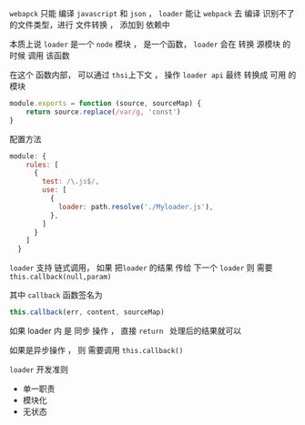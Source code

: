 `webapck` 只能 编译 `javascript` 和 `json`  ， `loader` 能让 `webpack` 去 编译  识别不了的文件类型，进行 文件转换 ， 添加到 依赖中

本质上说 `loader` 是一个 `node` 模块 ， 是一个函数， `loader`  会在 转换 源模块 的时候 调用 该函数

在这个 函数内部， 可以通过 `thsi`上下文 ， 操作  `loader api` 最终 转换成 可用 的模块

```javascript
module.exports = function (source, sourceMap) {
    return source.replace(/var/g, 'const')
}
```

配置方法

``` javascript
module: {
    rules: [
      {
        test: /\.js$/,
        use: [
          {
            loader: path.resolve('./Myloader.js'),
          },
        ]
      }
    ]
  }
```

`loader` 支持 链式调用， 如果 把`loader` 的结果 传给 下一个 `loader`  则 需要 `this.callback(null,param)`

其中 `callback` 函数签名为

```javascript
this.callback(err, content, sourceMap)
```

如果 loader 内  是 同步 操作  ， 直接   `return ` 处理后的结果就可以

如果是异步操作 ， 则 需要调用 `this.callback()` 



`loader` 开发准则

* 单一职责
* 模块化
* 无状态





